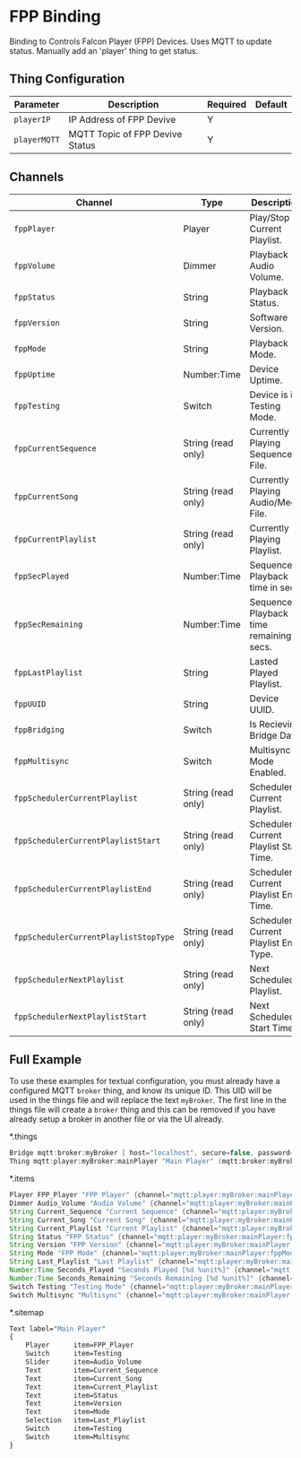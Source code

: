 # FPP Binding

Binding to Controls Falcon Player (FPP) Devices. Uses MQTT to update status. Manually add an 'player' thing to get status.

## Thing Configuration

| Parameter | Description | Required | Default |
|-|-|-|-|
| `playerIP` | IP Address of FPP Devive | Y | |
| `playerMQTT` | MQTT Topic of FPP Devive Status | Y | |

## Channels

| Channel | Type | Description |
|-|-|-|
| `fppPlayer` | Player | Play/Stop Current Playlist. |
| `fppVolume` | Dimmer | Playback Audio Volume. |
| `fppStatus` | String | Playback Status. |
| `fppVersion` | String | Software Version. |
| `fppMode` | String | Playback Mode. |
| `fppUptime` | Number:Time | Device Uptime. |
| `fppTesting` | Switch | Device is in Testing Mode. |
| `fppCurrentSequence` | String (read only) | Currently Playing Sequence File. |
| `fppCurrentSong` | String (read only) | Currently Playing Audio/Media File. |
| `fppCurrentPlaylist` | String (read only) | Currently Playing Playlist. |
| `fppSecPlayed` | Number:Time | Sequence Playback time in secs. |
| `fppSecRemaining` | Number:Time | Sequence Playback time remaining in secs. |
| `fppLastPlaylist` | String | Lasted Played Playlist. |
| `fppUUID` | String | Device UUID. |
| `fppBridging` | Switch | Is Recieving Bridge Data. |
| `fppMultisync` | Switch | Multisync Mode Enabled. |
| `fppSchedulerCurrentPlaylist` | String (read only) | Scheduler Current Playlist. |
| `fppSchedulerCurrentPlaylistStart` | String (read only) | Scheduler Current Playlist Start Time. |
| `fppSchedulerCurrentPlaylistEnd` | String (read only) | Scheduler Current Playlist End Time. |
| `fppSchedulerCurrentPlaylistStopType` | String (read only) | Scheduler Current Playlist End Type. |
| `fppSchedulerNextPlaylist` | String (read only) | Next Scheduled Playlist. |
| `fppSchedulerNextPlaylistStart` | String (read only) | Next Scheduled Start Time. |


## Full Example

To use these examples for textual configuration, you must already have a configured MQTT `broker` thing, and know its unique ID.
This UID will be used in the things file and will replace the text `myBroker`.
The first line in the things file will create a `broker` thing and this can be removed if you have already setup a broker in another file or via the UI already.

*.things

```java
Bridge mqtt:broker:myBroker [ host="localhost", secure=false, password="*******", qos=1, username="user"]
Thing mqtt:player:myBroker:mainPlayer "Main Player" (mqtt:broker:myBroker) @ "MQTT"
```

*.items

```java
Player FPP_Player "FPP Player" {channel="mqtt:player:myBroker:mainPlayer:fppPlayer"}
Dimmer Audio_Volume "Audio Volume" {channel="mqtt:player:myBroker:mainPlayer:fppVolume"}
String Current_Sequence "Current Sequence" {channel="mqtt:player:myBroker:mainPlayer:fppCurrentSequence"}
String Current_Song "Current Song" {channel="mqtt:player:myBroker:mainPlayer:fppCurrentSong"}
String Current_Playlist "Current Playlist" {channel="mqtt:player:myBroker:mainPlayer:fppCurrentPlaylist"}
String Status "FPP Status" {channel="mqtt:player:myBroker:mainPlayer:fppStatus"}
String Version "FPP Version" {channel="mqtt:player:myBroker:mainPlayer:fppVersion"}
String Mode "FPP Mode" {channel="mqtt:player:myBroker:mainPlayer:fppMode"}
String Last_Playlist "Last Playlist" {channel="mqtt:player:myBroker:mainPlayer:fppLastPlaylist"}
Number:Time Seconds_Played "Seconds Played [%d %unit%]" {channel="mqtt:player:myBroker:mainPlayer:fppSecPlayed"}
Number:Time Seconds_Remaining "Seconds Remaining [%d %unit%]" {channel="mqtt:player:myBroker:mainPlayer:fppSecRemaining"}
Switch Testing "Testing Mode" {channel="mqtt:player:myBroker:mainPlayer:fppTesting"}
Switch Multisync "Multisync" {channel="mqtt:player:myBroker:mainPlayer:fppMultisync"}
```

*.sitemap

```perl
Text label="Main Player"
{
    Player      item=FPP_Player
    Switch      item=Testing
    Slider      item=Audio_Volume
    Text        item=Current_Sequence
    Text        item=Current_Song
    Text        item=Current_Playlist
    Text        item=Status
    Text        item=Version
    Text        item=Mode
    Selection   item=Last_Playlist
    Switch      item=Testing
    Switch      item=Multisync
}
```
